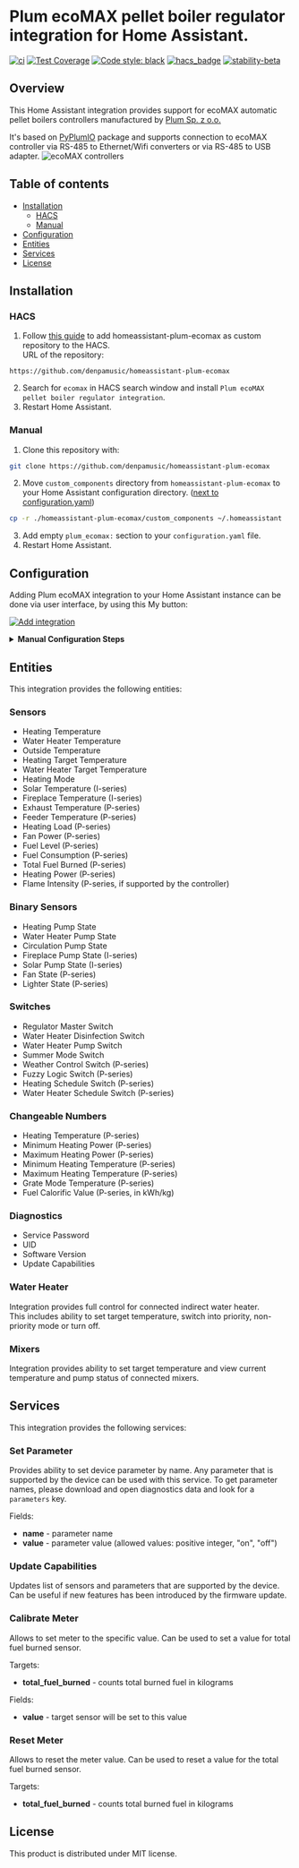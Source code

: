 # Plum ecoMAX pellet boiler regulator integration for Home Assistant.
[![ci](https://github.com/denpamusic/homeassistant-plum-ecomax/actions/workflows/ci.yml/badge.svg)](https://github.com/denpamusic/homeassistant-plum-ecomax/actions/workflows/ci.yml)
[![Test Coverage](https://api.codeclimate.com/v1/badges/bfa869d3c97a62eeb71c/test_coverage)](https://codeclimate.com/github/denpamusic/homeassistant-plum-ecomax/test_coverage)
[![Code style: black](https://img.shields.io/badge/code%20style-black-000000.svg)](https://github.com/psf/black)
[![hacs_badge](https://img.shields.io/badge/HACS-Custom-41BDF5.svg)](https://github.com/hacs/integration)
[![stability-beta](https://img.shields.io/badge/stability-beta-33bbff.svg)](https://github.com/mkenney/software-guides/blob/master/STABILITY-BADGES.md#beta)

## Overview
This Home Assistant integration provides support for ecoMAX automatic pellet boilers controllers manufactured by [Plum Sp. z o.o.](https://www.plum.pl/)

It's based on [PyPlumIO](https://github.com/denpamusic/PyPlumIO) package and supports connection to ecoMAX controller via RS-485 to Ethernet/Wifi converters or via RS-485 to USB adapter.
![ecoMAX controllers](https://raw.githubusercontent.com/denpamusic/homeassistant-plum-ecomax/main/images/ecomax.png)

## Table of contents
- [Installation](#installation)
  - [HACS](#hacs)
  - [Manual](#manual)
- [Configuration](#configuration)
- [Entities](#entities)
- [Services](#services)
- [License](#license)

## Installation
### HACS
1. Follow [this guide](https://hacs.xyz/docs/faq/custom_repositories) to add homeassistant-plum-ecomax as custom repository to the HACS.  
URL of the repository:
```
https://github.com/denpamusic/homeassistant-plum-ecomax
```
2. Search for `ecomax` in HACS search window and install `Plum ecoMAX pellet boiler regulator integration`.
3. Restart Home Assistant.

### Manual

1. Clone this repository with:
```sh
git clone https://github.com/denpamusic/homeassistant-plum-ecomax
```

2. Move `custom_components` directory from `homeassistant-plum-ecomax` to your Home Assistant configuration directory. ([next to configuration.yaml](https://www.home-assistant.io/docs/configuration/))

```sh
cp -r ./homeassistant-plum-ecomax/custom_components ~/.homeassistant
```

3. Add empty `plum_ecomax:` section to your `configuration.yaml` file.
4. Restart Home Assistant.


## Configuration

Adding Plum ecoMAX integration to your Home Assistant instance can be done via user interface, by using this My button:


[![Add integration](https://my.home-assistant.io/badges/config_flow_start.svg)](https://my.home-assistant.io/redirect/config_flow_start?domain=plum_ecomax)
<details>
  <summary><b>Manual Configuration Steps</b></summary>
  
If the above My button doesn’t work, you can also perform the following steps manually:

1. Browse to your Home Assistant instance.
2. In the sidebar click on Settings.
3. From the configuration menu select: Devices & Services.
4. In the bottom right, click on the Add Integration button.
5. From the list, search and select "Plum ecoMAX".

![Search dialog](https://raw.githubusercontent.com/denpamusic/homeassistant-plum-ecomax/main/images/search.png)

6. Enter your connection details and click `Submit`.  
__Serial connection__: you will need to fill Device path. Host and Port will be ignored.  
__TCP connection__: you will need to fill Host and Port. Device path will be ignored

![Configuration dialog](https://raw.githubusercontent.com/denpamusic/homeassistant-plum-ecomax/main/images/config.png)

7. Your device should now be available in your Home Assistant installation.

![Success](https://raw.githubusercontent.com/denpamusic/homeassistant-plum-ecomax/main/images/success.png)
  
</details>

## Entities
This integration provides the following entities:

### Sensors
- Heating Temperature
- Water Heater Temperature
- Outside Temperature
- Heating Target Temperature
- Water Heater Target Temperature
- Heating Mode
- Solar Temperature (I-series)
- Fireplace Temperature (I-series)
- Exhaust Temperature (P-series)
- Feeder Temperature (P-series)
- Heating Load (P-series)
- Fan Power (P-series)
- Fuel Level (P-series)
- Fuel Consumption (P-series)
- Total Fuel Burned (P-series)
- Heating Power (P-series)
- Flame Intensity (P-series, if supported by the controller) 

### Binary Sensors
- Heating Pump State
- Water Heater Pump State
- Circulation Pump State
- Fireplace Pump State (I-series)
- Solar Pump State (I-series)
- Fan State (P-series)
- Lighter State (P-series)

### Switches
- Regulator Master Switch
- Water Heater Disinfection Switch
- Water Heater Pump Switch
- Summer Mode Switch
- Weather Control Switch (P-series)
- Fuzzy Logic Switch (P-series)
- Heating Schedule Switch (P-series)
- Water Heater Schedule Switch (P-series)

### Changeable Numbers
- Heating Temperature (P-series)
- Minimum Heating Power (P-series)
- Maximum Heating Power (P-series)
- Minimum Heating Temperature (P-series)
- Maximum Heating Temperature (P-series)
- Grate Mode Temperature (P-series)
- Fuel Calorific Value (P-series, in kWh/kg)

### Diagnostics
- Service Password
- UID
- Software Version
- Update Capabilities

### Water Heater
Integration provides full control for connected indirect water heater.  
This includes ability to set target temperature, switch into priority, non-priority mode or turn off.

### Mixers
Integration provides ability to set target temperature and view current temperature and pump status of connected mixers.

## Services
This integration provides the following services:

### Set Parameter
Provides ability to set device parameter by name. Any parameter that is supported by the device can be used with this service. To get parameter names, please download and open diagnostics data and look for a `parameters` key.

Fields:
- __name__ - parameter name
- __value__ - parameter value (allowed values: positive integer, "on", "off")

### Update Capabilities
Updates list of sensors and parameters that are supported by the device. Can be useful if new features has been introduced by the firmware update.

### Calibrate Meter
Allows to set meter to the specific value. Can be used to set a value for total fuel burned sensor.

Targets:
 - __total_fuel_burned__ - counts total burned fuel in kilograms

Fields:
 - __value__ - target sensor will be set to this value

### Reset Meter
Allows to reset the meter value. Can be used to reset a value for the total fuel burned sensor.

Targets:
 - __total_fuel_burned__ - counts total burned fuel in kilograms

## License
This product is distributed under MIT license.
